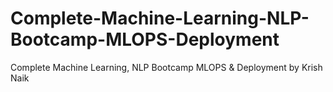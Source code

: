 # Complete-Machine-Learning-NLP-Bootcamp-MLOPS-Deployment
Complete Machine Learning, NLP Bootcamp MLOPS & Deployment by Krish Naik
